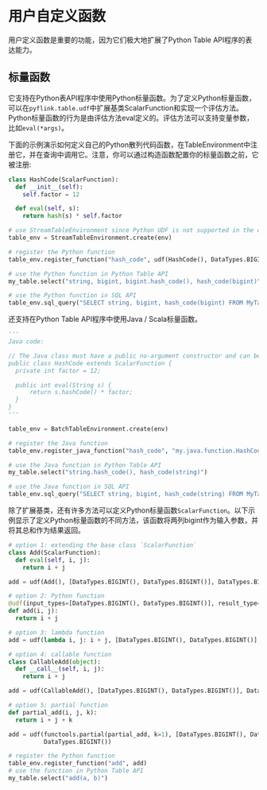 # 用户自定义函数

用户定义函数是重要的功能，因为它们极大地扩展了Python Table API程序的表达能力。

## 标量函数

它支持在Python表API程序中使用Python标量函数。为了定义Python标量函数，可以在`pyflink.table.udf`中扩展基类ScalarFunction和实现一个评估方法。Python标量函数的行为是由评估方法eval定义的。评估方法可以支持变量参数，比如`eval(*args)`。

下面的示例演示如何定义自己的Python散列代码函数，在TableEnvironment中注册它，并在查询中调用它。注意，你可以通过构造函数配置你的标量函数之前，它被注册:

```python
class HashCode(ScalarFunction):
  def __init__(self):
    self.factor = 12

  def eval(self, s):
    return hash(s) * self.factor

# use StreamTableEnvironment since Python UDF is not supported in the old planner under batch mode
table_env = StreamTableEnvironment.create(env)

# register the Python function
table_env.register_function("hash_code", udf(HashCode(), DataTypes.BIGINT(), DataTypes.BIGINT()))

# use the Python function in Python Table API
my_table.select("string, bigint, bigint.hash_code(), hash_code(bigint)")

# use the Python function in SQL API
table_env.sql_query("SELECT string, bigint, hash_code(bigint) FROM MyTable")
```

还支持在Python Table API程序中使用Java / Scala标量函数。

```python
'''
Java code:

// The Java class must have a public no-argument constructor and can be founded in current Java classloader.
public class HashCode extends ScalarFunction {
  private int factor = 12;

  public int eval(String s) {
      return s.hashCode() * factor;
  }
}
'''

table_env = BatchTableEnvironment.create(env)

# register the Java function
table_env.register_java_function("hash_code", "my.java.function.HashCode")

# use the Java function in Python Table API
my_table.select("string.hash_code(), hash_code(string)")

# use the Java function in SQL API
table_env.sql_query("SELECT string, bigint, hash_code(string) FROM MyTable")
```

除了扩展基类，还有许多方法可以定义Python标量函数`ScalarFunction`。以下示例显示了定义Python标量函数的不同方法，该函数将两列bigint作为输入参数，并将其总和作为结果返回。

```python
# option 1: extending the base class `ScalarFunction`
class Add(ScalarFunction):
  def eval(self, i, j):
    return i + j

add = udf(Add(), [DataTypes.BIGINT(), DataTypes.BIGINT()], DataTypes.BIGINT())

# option 2: Python function
@udf(input_types=[DataTypes.BIGINT(), DataTypes.BIGINT()], result_type=DataTypes.BIGINT())
def add(i, j):
  return i + j

# option 3: lambda function
add = udf(lambda i, j: i + j, [DataTypes.BIGINT(), DataTypes.BIGINT()], DataTypes.BIGINT())

# option 4: callable function
class CallableAdd(object):
  def __call__(self, i, j):
    return i + j

add = udf(CallableAdd(), [DataTypes.BIGINT(), DataTypes.BIGINT()], DataTypes.BIGINT())

# option 5: partial function
def partial_add(i, j, k):
  return i + j + k

add = udf(functools.partial(partial_add, k=1), [DataTypes.BIGINT(), DataTypes.BIGINT()],
          DataTypes.BIGINT())

# register the Python function
table_env.register_function("add", add)
# use the function in Python Table API
my_table.select("add(a, b)")
```

